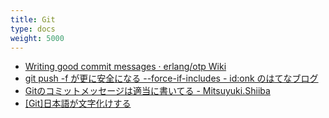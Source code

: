 ```yaml
---
title: Git
type: docs
weight: 5000
---
```


- [Writing good commit messages · erlang/otp Wiki](https://github.com/erlang/otp/wiki/Writing-good-commit-messages)
- [git push -f が更に安全になる --force-if-includes - id:onk のはてなブログ](https://onk.hatenablog.jp/entry/2022/12/18/000000)
- [Gitのコミットメッセージは適当に書いてる - Mitsuyuki.Shiiba](https://bufferings.hatenablog.com/entry/2023/06/04/222124)
- [[Git]日本語が文字化けする](https://www.curict.com/item/33/3326c99.html)
